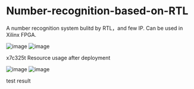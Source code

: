 # Number-recognition-based-on-RTL
A number recognition system bulitd by RTL，and few IP. Can be used in Xilinx FPGA.

![image](https://user-images.githubusercontent.com/103297071/229667419-b0abf60c-bf52-4a9b-b745-e3fdb0076378.png)
![image](https://user-images.githubusercontent.com/103297071/229667440-4ddf5382-3e51-417d-863e-0cfef8b4baba.png)

x7c325t Resource usage after deployment

![image](https://user-images.githubusercontent.com/103297071/229667579-da50c222-acac-41ca-abca-708a809a1419.png)
![image](https://user-images.githubusercontent.com/103297071/229667604-d12b512a-38c5-4865-bac6-a96e1f211de7.png)

test result
